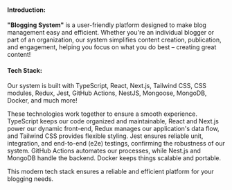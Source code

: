 #### Introduction:
**"Blogging System"** is a user-friendly platform designed to make blog management easy and efficient. Whether you're an individual blogger or part of an organization, our system simplifies content creation, publication, and engagement, helping you focus on what you do best – creating great content!

#### Tech Stack:
Our system is built with TypeScript, React, Next.js, Tailwind CSS, CSS modules, Redux, Jest, GitHub Actions, NestJS, Mongoose, MongoDB, Docker, and much more!

These technologies work together to ensure a smooth experience. TypeScript keeps our code organized and maintainable, React and Next.js power our dynamic front-end, Redux manages our application's data flow, and Tailwind CSS provides flexible styling. Jest ensures reliable unit, integration, and end-to-end (e2e) testings, confirming the robustness of our system. GitHub Actions automates our processes, while Nest.js and MongoDB handle the backend. Docker keeps things scalable and portable.

This modern tech stack ensures a reliable and efficient platform for your blogging needs.
